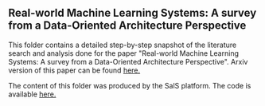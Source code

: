 ## Real-world Machine Learning Systems: A survey from a Data-Oriented Architecture Perspective

This folder contains a detailed step-by-step snapshot of the literature search and analysis done for the paper "Real-world Machine Learning Systems: A survey from a Data-Oriented Architecture Perspective". Arxiv version of this paper can be found [here.](https://arxiv.org/abs/2411.09050v1)

The content of this folder was produced by the SalS platform. The code is available [here.](https://github.com/cabrerac/semi-automatic-literature-survey/tree/doa-survey)
